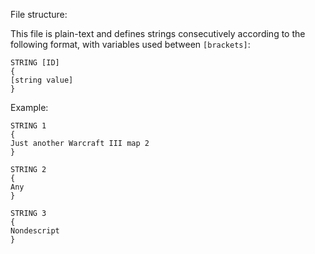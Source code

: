 File structure:

This file is plain-text and defines strings consecutively according to the following format, with variables used between `[brackets]`:
```
STRING [ID]
{
[string value]
}
```

Example:
```
STRING 1
{
Just another Warcraft III map 2
}

STRING 2
{
Any
}

STRING 3
{
Nondescript
}
```